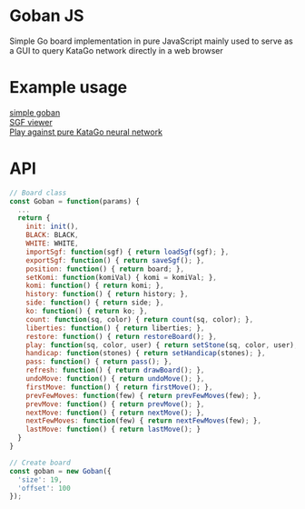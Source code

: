 # Goban JS
Simple Go board implementation in pure JavaScript
mainly used to serve as a GUI to query KataGo network
directly in a web browser

# Example usage
<a href="https://maksimkorzh.github.io/gobanjs/simple_goban.html">simple goban</a><br>
<a href="https://maksimkorzh.github.io/gobanjs/load_sgf.html">SGF viewer</a><br>
<a href="https://maksimkorzh.github.io/kata-model-js/">Play against pure KataGo neural network</a>

# API
```js
// Board class
const Goban = function(params) {
  ...
  return {
    init: init(),
    BLACK: BLACK,
    WHITE: WHITE,
    importSgf: function(sgf) { return loadSgf(sgf); },
    exportSgf: function() { return saveSgf(); },
    position: function() { return board; },
    setKomi: function(komiVal) { komi = komiVal; },
    komi: function() { return komi; },
    history: function() { return history; },
    side: function() { return side; },
    ko: function() { return ko; },
    count: function(sq, color) { return count(sq, color); },
    liberties: function() { return liberties; },
    restore: function() { return restoreBoard(); },
    play: function(sq, color, user) { return setStone(sq, color, user); },
    handicap: function(stones) { return setHandicap(stones); },
    pass: function() { return pass(); },
    refresh: function() { return drawBoard(); },
    undoMove: function() { return undoMove(); },
    firstMove: function() { return firstMove(); },
    prevFewMoves: function(few) { return prevFewMoves(few); },
    prevMove: function() { return prevMove(); },
    nextMove: function() { return nextMove(); },
    nextFewMoves: function(few) { return nextFewMoves(few); },
    lastMove: function() { return lastMove(); }
  }
}

// Create board
const goban = new Goban({
  'size': 19,
  'offset': 100
});
```
